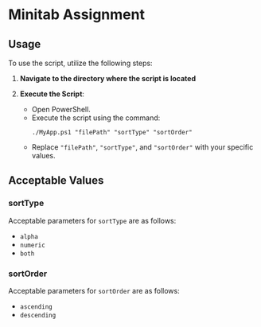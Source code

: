 # Minitab Assignment 

## Usage

To use the script, utilize the following steps:

1. **Navigate to the directory where the script is located**

2. **Execute the Script**:
    - Open PowerShell.
    - Execute the script using the command: 
      ```
      ./MyApp.ps1 "filePath" "sortType" "sortOrder"
      ```
    - Replace `"filePath"`, `"sortType"`, and `"sortOrder"` with your specific values. 

## Acceptable Values

### sortType
Acceptable parameters for `sortType` are as follows:
- `alpha`
- `numeric`
- `both`

### sortOrder
Acceptable parameters for `sortOrder` are as follows:
- `ascending`
- `descending`
